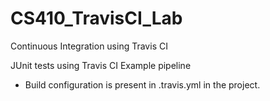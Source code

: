 # CS410_TravisCI_Lab
Continuous Integration using Travis CI


JUnit tests using Travis CI Example pipeline
- Build configuration is present in .travis.yml in the project.
